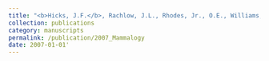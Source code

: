 ```yaml
---
title: "<b>Hicks, J.F.</b>, Rachlow, J.L., Rhodes, Jr., O.E., Williams, C.L., & Waits, L.P. (2007). Reintroduction and genetic structure: Rocky Mountain elk in Yellowstone and the western states. <i>Journal of Mammalogy</i>  88, 129-138."
collection: publications
category: manuscripts
permalink: /publication/2007_Mammalogy
date: 2007-01-01'
---
```


